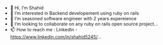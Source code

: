 - 👋 Hi, I’m Shahid
- 👀 I’m interested in Backend developement using ruby on rails
- 🌱 I’m seasoned software engineer with 2 years expereience
- 💞️ I’m looking to collaborate on any ruby on rails open source project...
- 📫 How to reach me : LinkedIn - https://www.linkedin.com/in/shahid5245/...

<!---
Shahid5245/Shahid5245 is a ✨ special ✨ repository because its `README.md` (this file) appears on your GitHub profile.
You can click the Preview link to take a look at your changes.
--->
